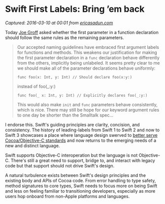 # Swift First Labels: Bring ’em back

_Captured: 2016-03-10 at 00:01 from [ericasadun.com](http://ericasadun.com/2016/03/09/swift-first-labels-bring-em-back/)_

Today [Joe Groff](http://twitter.com/jckarter) asked whether the first parameter in a function declaration should follow the same rules as the remaining parameters.

> Our accepted naming guidelines have embraced first argument labels for functions and methods. This weakens our justification for making the first parameter declaration in a `func` declaration behave differently from the others, implicitly being unlabeled. It seems pretty clear to me we should make all of the parameter declarations behave uniformly:
> 
> `func foo(x: Int, y: Int) // Should declare foo(x:y:)`
> 
> instead of foo(_:y:)
> 
> `func foo(_ x: Int, y: Int) // Explicitly declares foo(_:y:)`
> 
> This would also make `init` and `func` parameters behave consistently, which is nice. There may still be hope for our keyword argument rules to one day be shorter than the Smalltalk spec…

I endorse this. Swift's guiding principles are clarity, concision, and consistency. The history of leading-labels from Swift 1 to Swift 2 and now to Swift 3 showcases a place where language design swerved to [better serve Cocoa/Objective-C standards](https://www.goodreads.com/quotes/353571-a-foolish-consistency-is-the-hobgoblin-of-little-minds-adored) and now returns to the emerging needs of a new and distinct language.

Swift supports Objective-C interoperation but the language is not Objective-C. There's still a great need to support, bridge to, and interact with legacy code but that support should not drive Swift's design.

A natural turbulence exists between Swift's design principles and the existing body and APIs of Cocoa code. From error handling to type safety, method signatures to core types, Swift needs to focus more on being Swift and less on feeling familiar to transitioning developers, especially as more users hop onboard from non-Apple platforms and languages.
